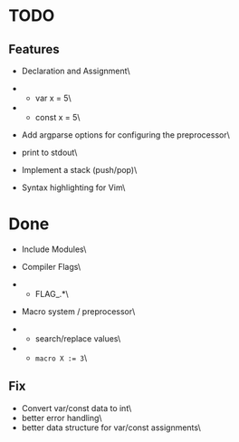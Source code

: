 
# TODO

## Features

- Declaration and Assignment\
- - var x = 5\
- - const x = 5\

- Add argparse options for configuring the preprocessor\
- print to stdout\
- Implement a stack (push/pop)\
- Syntax highlighting for Vim\


# Done


- Include Modules\
- Compiler Flags\
- - FLAG_.\*\

- Macro system / preprocessor\
- - search/replace values\
- - `macro X := 3`\


## Fix

- Convert var/const data to int\
- better error handling\
- better data structure for var/const assignments\
